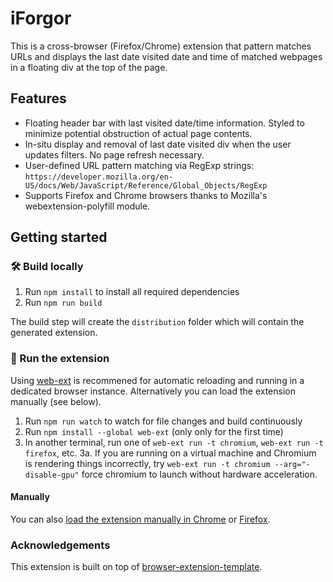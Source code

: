 # iForgor

This is a cross-browser (Firefox/Chrome) extension that pattern matches URLs and displays the last date visited date and time of matched webpages in a floating div at the top of the page.

## Features

- Floating header bar with last visited date/time information. Styled to minimize potential obstruction of actual page contents.
- In-situ display and removal of last date visited div when the user updates filters. No page refresh necessary.
- User-defined URL pattern matching via RegExp strings: `https://developer.mozilla.org/en-US/docs/Web/JavaScript/Reference/Global_Objects/RegExp`
- Supports Firefox and Chrome browsers thanks to Mozilla's webextension-polyfill module.

## Getting started

### 🛠 Build locally
1. Run `npm install` to install all required dependencies
1. Run `npm run build`

The build step will create the `distribution` folder which will contain the generated extension.

### 🏃 Run the extension

Using [web-ext](https://extensionworkshop.com/documentation/develop/getting-started-with-web-ext/) is recommened for automatic reloading and running in a dedicated browser instance. Alternatively you can load the extension manually (see below).

1. Run `npm run watch` to watch for file changes and build continuously
2. Run `npm install --global web-ext` (only only for the first time)
3. In another terminal, run one of `web-ext run -t chromium`, `web-ext run -t firefox`, etc. 
	3a. If you are running on a virtual machine and Chromium is rendering things incorrectly, try `web-ext run -t chromium --arg="-disable-gpu"` force chromium to launch without hardware acceleration.

#### Manually

You can also [load the extension manually in Chrome](https://www.smashingmagazine.com/2017/04/browser-extension-edge-chrome-firefox-opera-brave-vivaldi/#google-chrome-opera-vivaldi) or [Firefox](https://www.smashingmagazine.com/2017/04/browser-extension-edge-chrome-firefox-opera-brave-vivaldi/#mozilla-firefox).

### Acknowledgements

This extension is built on top of [browser-extension-template](https://github.com/fregante/browser-extension-template).
